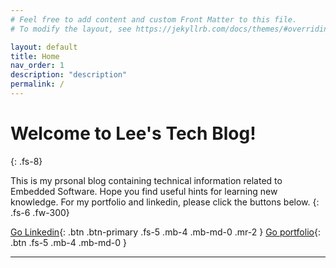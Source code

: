 ```yaml
---
# Feel free to add content and custom Front Matter to this file.
# To modify the layout, see https://jekyllrb.com/docs/themes/#overriding-theme-defaults

layout: default
title: Home
nav_order: 1
description: "description"
permalink: /
---
```


# Welcome to Lee's Tech Blog!
{: .fs-8}

This is my prsonal blog containing technical information related to Embedded Software. Hope you find useful hints for learning new knowledge. For my portfolio and linkedin, please click the buttons below.
{: .fs-6 .fw-300}

[Go Linkedin][hoseok-linkedin]{: .btn .btn-primary .fs-5 .mb-4 .mb-md-0 .mr-2 }
[Go portfolio][bravohoseok-portfolio]{: .btn .fs-5 .mb-4 .mb-md-0 }

---

[hoseok-linkedin]: https://www.linkedin.com/in/hoseoklee/
[bravohoseok-portfolio]: https://bravohoseok.github.io/Portfolio/